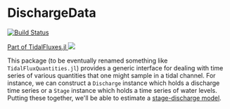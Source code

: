 # DischargeData

[![Build Status](https://travis-ci.org/wkearn/DischargeData.jl.svg?branch=master)](https://travis-ci.org/wkearn/DischargeData.jl)

[Part of TidalFluxes.jl ![](http://wskearney.com/assets/TFlogo.svg)](https://github.com/wkearn/TidalFluxes.jl)

This package (to be eventually renamed something like `TidalFluxQuantities.jl`) provides a generic interface for dealing with time series of various quantities that one might sample in a tidal channel. For instance, we can construct a `Discharge` instance which holds a discharge time series or a `Stage` instance which holds a time series of water levels. Putting these together, we'll be able to estimate a [stage-discharge model](https://github.com/wkearn/TidalDischargeModels.jl). 

